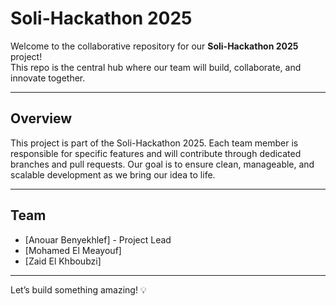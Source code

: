 # Soli-Hackathon 2025 

Welcome to the collaborative repository for our **Soli-Hackathon 2025** project!  
This repo is the central hub where our team will build, collaborate, and innovate together.

---

## Overview

This project is part of the Soli-Hackathon 2025. Each team member is responsible for specific features and will contribute through dedicated branches and pull requests. Our goal is to ensure clean, manageable, and scalable development as we bring our idea to life.

---

## Team

- [Anouar Benyekhlef] - Project Lead
- [Mohamed El Meayouf]
- [Zaid El Khboubzi]
  
---

Let’s build something amazing! 💡
